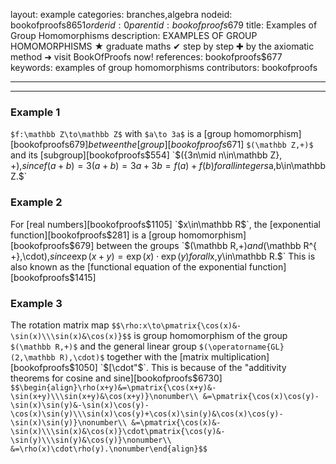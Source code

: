 layout: example
categories: branches,algebra
nodeid: bookofproofs$8651
orderid: 0
parentid: bookofproofs$679
title: Examples of Group Homomorphisms
description: EXAMPLES OF GROUP HOMOMORPHISMS ★ graduate maths ✔ step by step ✚ by the axiomatic method ➜ visit BookOfProofs now!
references: bookofproofs$677
keywords: examples of group homomorphisms
contributors: bookofproofs

---


---

### Example 1
 `$f:\mathbb Z\to\mathbb Z$` with `$a\to 3a$` is a [group homomorphism][bookofproofs$679] between the [group][bookofproofs$671] `$(\mathbb Z,+)$` and its [subgroup][bookofproofs$554] `$(\{3n\mid n\in\mathbb Z\}, +),$` since `$$f(a+b)=3(a+b)=3a+3b=f(a)+f(b)$$` for all integers `$a,b\in\mathbb Z.$`

### Example 2

For [real numbers][bookofproofs$1105] `$x\in\mathbb R$`, the [exponential function][bookofproofs$281] is a [group homomorphism][bookofproofs$679] between the groups `$(\mathbb R,+)$` and `$(\mathbb R^{ +},\cdot),$` since `$$\exp(x+y)=\exp(x)\cdot\exp(y)$$` for all `$x,y\in\mathbb R.$` This is also known as the [functional equation of the exponential function][bookofproofs$1415]

### Example 3

The rotation matrix map `$$\rho:x\to\pmatrix{\cos(x)&-\sin(x)\\\sin(x)&\cos(x)}$$` is group homomorphism of the group `$(\mathbb R,+)$` and the general linear group `$(\operatorname{GL}(2,\mathbb R),\cdot)$` together with the [matrix multiplication][bookofproofs$1050] `$[\cdot"$`.  This is because of the "additivity theorems for cosine and sine][bookofproofs$6730] `$$\begin{align}\rho(x+y)&=\pmatrix{\cos(x+y)&-\sin(x+y)\\\sin(x+y)&\cos(x+y)}\nonumber\\
&=\pmatrix{\cos(x)\cos(y)-\sin(x)\sin(y)&-\sin(x)\cos(y)-\cos(x)\sin(y)\\\sin(x)\cos(y)+\cos(x)\sin(y)&\cos(x)\cos(y)-\sin(x)\sin(y)}\nonumber\\
&=\pmatrix{\cos(x)&-\sin(x)\\\sin(x)&\cos(x)}\cdot\pmatrix{\cos(y)&-\sin(y)\\\sin(y)&\cos(y)}\nonumber\\
&=\rho(x)\cdot\rho(y).\nonumber\end{align}$$`
